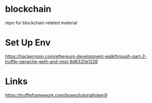# blockchain
repo for blockchain related material


# Set Up Env

https://hackernoon.com/ethereum-development-walkthrough-part-2-truffle-ganache-geth-and-mist-8d6320e1226

# Links

https://truffleframework.com/boxes/tutorialtoken9
